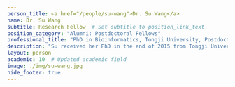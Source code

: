 ```yaml
---
person_title: <a href="/people/su-wang">Dr. Su Wang</a>
name: Dr. Su Wang
subtitle: Research Fellow  # Set subtitle to position_link_text
position_category: "Alumni: Postdoctoral Fellows"
professional_title: "PhD in Bioinformatics, Tongji University, Postdoctoral Fellow (2016-2019), Scientist, Vertex Pharmaceuticals"
description: "Su received her PhD in the end of 2015 from Tongji University under the supervison of Dr. Xiaole Shirley Liu.She is interested in developing cutting-edge computational approaches that utilize large amount of high-throughput data and use these computational approaches to resolve questions in biology. Via using statistical methods combines with biological meaningful algorithms, she built two models to understand the gene expression from the view of transcription regulation(BETA:http://cistrome.org/BETA/) and epigenetic regulation(MARGE:http://cistrome.org/MARGE/).currently, she is working in the 4D Nucleome program, and trying to explore the role nuclear organization plays in gene expression, and how changes in the nuclear organization affect normal development as well as various diseases."
layout: person
academic: 10  # Updated academic field
image: ./img/su-wang.jpg
hide_footer: true
---
```

